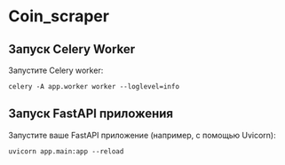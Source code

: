 # Coin_scraper

## Запуск Celery Worker
Запустите Celery worker:
```
celery -A app.worker worker --loglevel=info
```

## Запуск FastAPI приложения
Запустите ваше FastAPI приложение (например, с помощью Uvicorn):
```
uvicorn app.main:app --reload
```


